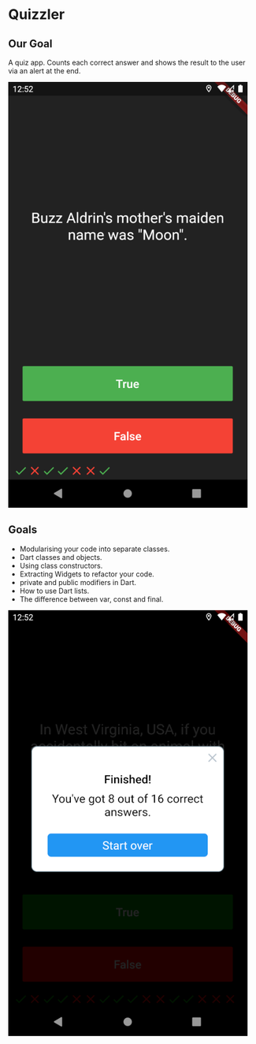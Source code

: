 # Quizzler

## Our Goal

A quiz app. Counts each correct answer and shows the result to the user via an alert at the end.

![Quizzler Screenshot 1](/resources/quizzler_1.png) 

## Goals

- Modularising your code into separate classes.
- Dart classes and objects.
- Using class constructors.
- Extracting Widgets to refactor your code.
- private and public modifiers in Dart.
- How to use Dart lists.
- The difference between var, const and final.

![Quizzler Screenshot 2](/resources/quizzler_2.png) 